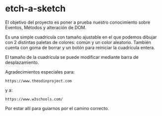 # etch-a-sketch

El objetivo del proyecto es poner a prueba nuestro conocimiento sobre Eventos, Métodos y alteración de DOM. 

Es una simple cuadrícula con tamaño ajustable en el que podemos dibujar con 2 distintas paletas de colores: común y un color aleatorio. También cuenta con goma de borrar y un botón para reiniciar la cuadrícula entera.

El tamaño de la cuadrícula se puede modificar mediante barra de desplazamiento.


Agradecimientos especiales para:

    https://www.theodinproject.com

y a:

    https://www.w3schools.com/

Por estar allí para guiarnos por el camino correcto.
